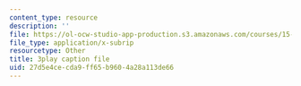 ```yaml
---
content_type: resource
description: ''
file: https://ol-ocw-studio-app-production.s3.amazonaws.com/courses/15-071-the-analytics-edge-spring-2017/27d5e4cecda9ff65b9604a28a113de66_QDzTeo6n0Q8.srt
file_type: application/x-subrip
resourcetype: Other
title: 3play caption file
uid: 27d5e4ce-cda9-ff65-b960-4a28a113de66
---
```

